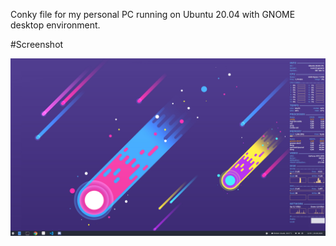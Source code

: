 Conky file for my personal PC running on Ubuntu 20.04 with GNOME desktop environment.

#Screenshot

![Example](img/example.png)
